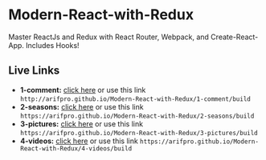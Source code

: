 # Modern-React-with-Redux

Master ReactJs and Redux with React Router, Webpack, and Create-React-App. Includes Hooks!

## Live Links

- **1-comment:** [click here](http://arifpro.github.io/Modern-React-with-Redux/1-comment/build) or use this link `http://arifpro.github.io/Modern-React-with-Redux/1-comment/build`
- **2-seasons:** [click here](https://arifpro.github.io/Modern-React-with-Redux/2-seasons/build) or use this link `https://arifpro.github.io/Modern-React-with-Redux/2-seasons/build`
- **3-pictures:** [click here](https://arifpro.github.io/Modern-React-with-Redux/3-pictures/build) or use this link `https://arifpro.github.io/Modern-React-with-Redux/3-pictures/build`
- **4-videos:** [click here](https://arifpro.github.io/Modern-React-with-Redux/4-videos/build) or use this link `https://arifpro.github.io/Modern-React-with-Redux/4-videos/build`
